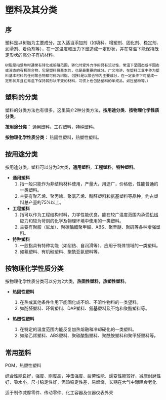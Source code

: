 # 塑料及其分类

## 序

塑料是以树脂为主要成分，加入适当添加剂（如填料、增塑剂、固化剂、稳定剂、润滑剂、着色剂等），在一定温度和压力下塑造成一定形状，并在常温下能保持既定形状的高分子有机材料。

```{note}
树脂是指受热时通常有转化或熔融范围，转化时受外力作用具有流动性，常温下呈固态或半固态或液态的有机聚合物，它是塑料最基本的，也是最重要的成分。广义地讲，在塑料工业中作为塑料基本材料的任何聚合物都可称为树脂。（塑料是以聚合物为主要成分，在一定条件下可塑成一定形状并且在常温下保持其形状不变的材料，习惯上也包括塑料的半成品，如压塑粉等。）
```

## 塑料的分类

塑料的分类方法也有很多，这里简介2种分类方法，**按用途分类**、**按物理化学性质分类**。

**按用途分类：** 通用塑料，工程塑料，特种塑料。

**按物理化学性质分类：** 热固性塑料，热塑性塑料。

## 按用途分类

按用途分类，塑料可以分为3大类，**通用塑料**，**工程塑料**，**特种塑料**。

- **通用塑料** 
  1. 指一般只能作为非结构材料使用，产量大，用途广，价格低，性能普通的一类塑料。
  2. 主要有聚乙烯、聚丙烯、聚氯乙烯、酚醛塑料和氨基塑料等品种，约占塑料总产量的75%以上。
- **工程塑料** 
  1. 指可以作为工程结构材料，力学性能优良，能在较广温度范围内承受[机械](https://cn.vibaike.com/1873/)应力和较为苛刻的化学及物理环境中使用的一类塑料。
  2. 主要有聚胺（尼龙）、聚碳酷醋聚甲醛、ABS、聚苯醚、聚矶等各种增强塑料。
- **特种塑料** 
  1. 一般指具有特种功能（如耐热、自润滑等），应用于特殊领域的一类塑料。
  2. 如氟塑料、有机硅塑料、聚酰亚氨塑料等。

## 按物理化学性质分类

按物理化学性质分类可以分为2大类，**热固性塑料**，**热塑性塑料**。

- **热固性塑料** 
  1. 在热或其他条件作用下能固化成不熔、不溶性物料的一类望料。
  2. 如酚醛塑料、环氧塑料、DAP塑料、氨基塑料及不饱和聚酯塑料等。

- **热塑性塑料** 
  1. 在特定的温度范围内能反复加热熔融和冷却硬化的一类塑料。
  2. 如聚乙烯塑料、ABS塑料、聚碳酸酯塑料、聚酰胺塑料和聚甲醛塑料等。

## 常用塑料



POM，热塑性塑料

综合性能良好，强度、刚度高，冲击强度、疲劳性能、蠕变性能较好，减摩耐磨性好，吸水小，尺寸稳定性好，但热稳定性差，易燃烧，长期在大气中曝晒会老化

适于制作减摩零件、传动零件、化工容器及仪器仪表外壳





